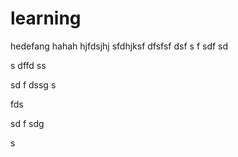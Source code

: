 # learning
hedefang
hahah
hjfdsjhj
sfdhjksf
dfsfsf
dsf
s
f
sdf
sd

s
dffd
ss

sd
f
dssg
s

fds


sd
f
sdg

s

